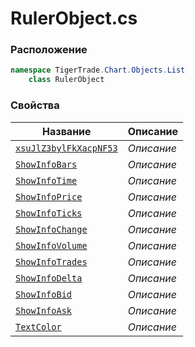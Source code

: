 
# RulerObject.cs
### Расположение
```csharp
namespace TigerTrade.Chart.Objects.List  
    class RulerObject
```

### Свойства
| Название | Описание |
| --- | --- |
| [`xsuJlZ3bylFkXacpNF53`](./Свойства/xsuJlZ3bylFkXacpNF53.md) | *Описание* |
| [`ShowInfoBars`](./Свойства/ShowInfoBars.md) | *Описание* |
| [`ShowInfoTime`](./Свойства/ShowInfoTime.md) | *Описание* |
| [`ShowInfoPrice`](./Свойства/ShowInfoPrice.md) | *Описание* |
| [`ShowInfoTicks`](./Свойства/ShowInfoTicks.md) | *Описание* |
| [`ShowInfoChange`](./Свойства/ShowInfoChange.md) | *Описание* |
| [`ShowInfoVolume`](./Свойства/ShowInfoVolume.md) | *Описание* |
| [`ShowInfoTrades`](./Свойства/ShowInfoTrades.md) | *Описание* |
| [`ShowInfoDelta`](./Свойства/ShowInfoDelta.md) | *Описание* |
| [`ShowInfoBid`](./Свойства/ShowInfoBid.md) | *Описание* |
| [`ShowInfoAsk`](./Свойства/ShowInfoAsk.md) | *Описание* |
| [`TextColor`](./Свойства/TextColor.md) | *Описание* |
